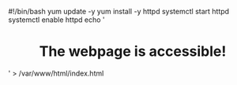 #!/bin/bash
yum update -y
yum install -y httpd
systemctl start httpd
systemctl enable httpd
echo '<center><h1>The webpage is accessible! </h1></center>' > /var/www/html/index.html
